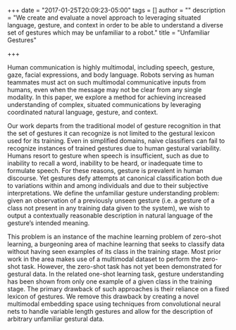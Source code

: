 +++
date = "2017-01-25T20:09:23-05:00"
tags = []
author = ""
description = "We create and evaluate a novel approach to leveraging situated language, gesture, and context in order to be able to understand a diverse set of gestures which may be unfamiliar to a robot."
title = "Unfamiliar Gestures"

+++

Human communication is highly multimodal, including speech, gesture, gaze, facial
expressions, and body language. Robots serving as human teammates must act on such
multimodal communicative inputs from humans, even when the message may not be
clear from any single modality. In this paper, we explore a method for achieving increased
understanding of complex, situated communications by leveraging coordinated
natural language, gesture, and context.

Our work departs from the traditional model of gesture recognition in that the set of gestures it 
can recognize is not limited to the gestural lexicon used for its training. Even in simplified
domains, naive classifiers can fail to recognize instances of trained gestures due to human
gestural variability. Humans resort to gesture when speech is insufficient, such as due to
inability to recall a word, inability to be heard, or inadequate time to formulate speech.
For these reasons, gesture is prevalent in human discourse. Yet gestures defy attempts
at canonical classification both due to variations within and among individuals and due
to their subjective interpretations. We define the unfamiliar gesture understanding
problem: given an observation of a previously unseen gesture (i.e. a gesture of a class
not present in any training data given to the system), we wish to output a contextually
reasonable description in natural language of the gesture’s intended meaning.

This problem is an instance of the machine learning problem of zero-shot learning,
a burgeoning area of machine learning that seeks to classify data without having seen
examples of its class in the training stage. Most prior work in the area makes
use of a multimodal dataset to perform the zero-shot task. However, the zero-shot task
has not yet been demonstrated for gestural data. In the related one-shot learning task,
gesture understanding has been shown from only one example of a given class in the
training stage. The primary drawback of such approaches is their reliance on
a fixed lexicon of gestures. We remove this drawback by creating a novel multimodal
embedding space using techniques from convolutional neural nets to handle variable
length gestures and allow for the description of arbitrary unfamiliar gestural data.
